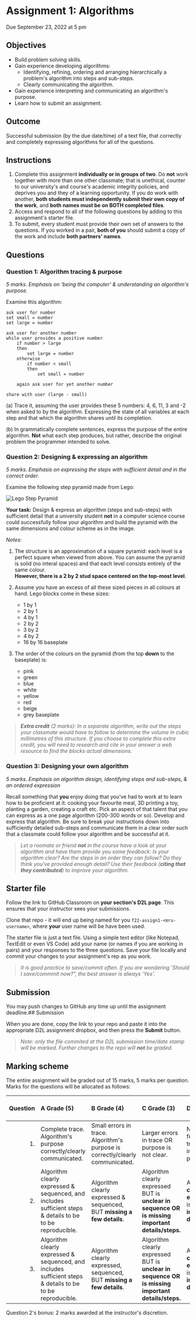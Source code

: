 # Assignment 1: Algorithms
Due September 23, 2022 at 5 pm

## Objectives
- Build problem solving skills.
- Gain experience developing algorithms:
  - Identifying, refining, ordering and arranging hierarchically a problem's algorithm into steps and sub-steps.
  - Clearly communicating the algorithm.
- Gain experience interpreting and communicating an algorithm's purpose.
- Learn how to submit an assignment. 
 
## Outcome
Successful submission (by the due date/time) of a text file, that correctly and completely expressing algorithms for all of the questions. 

## Instructions
1. Complete this assignment **individually or in groups of two**. Do **not** work together with more than one other classmate; that is unethical, counter to our university's and course's academic integrity policies, and deprives you and they of a learning opportunity. If you do work with another, **both students must independently submit their own copy of the work**, and **both names must be on BOTH  completed files**.
1. Access and respond to all of the following questions by adding to this assignment's starter file.
1. To submit, every student must provide their own set of answers to the questions. If you worked in a pair, **both of you** should submit a copy of the work and include **both partners' names**.

## Questions

### Question 1: Algorithm tracing & purpose

*5 marks. Emphasis on 'being the computer' & understanding an algorithm's purpose.*

Examine this algorithm:

```
ask user for number
set small = number
set large = number

ask user for another number
while user provides a positive number
    if number > large
    then
        set large = number
    otherwise
        if number < small
        then
            set small = number
    
    again ask user for yet another number

share with user (large - small)
```

(a) Trace it, assuming the user provides these 5 numbers: 4, 6, 11, 3 and -2 when asked to by the algorithm. Expressing the state of all variables at each step and that which the algorithm shares until its completion.
    
(b) In grammatically complete sentences, express the purpose of the entire algorithm. **Not** what each step produces, but rather, describe the original problem the programmer intended to solve.

### Question 2: Designing & expressing an algorithm

*5 marks. Emphasis on expressing the steps with sufficient detail and in the correct order.* 

Examine the following step pyramid made from Lego:

![Lego Step Pyramid](legoStepPyramid.jpg "Image by Len Cho from https://pixabay.com/?utm_source=link-attribution&amp;utm_medium=referral&amp;utm_campaign=image&amp;utm_content=1520264 Pixabay")

**Your task:** Design & express an algorithm (steps and sub-steps) with sufficient detail that a university student **not** in a computer science course could successfully follow your algorithm and build the pyramid with the same dimensions and colour scheme as in the image.

*Notes:*

1. The structure is an approximation of a square pyramid: each level is a perfect square when viewed from above. You can assume the pyramid is solid (no interal spaces) and that each level consists entirely of the same colour.<br> **However, there is a 2 by 2 stud space centered on the top-most level**.

2. Assume you have an excess of all these sized pieces in all colours at hand. Lego blocks come in these sizes:
   - 1 by 1
   - 2 by 1
   - 4 by 1
   - 2 by 2
   - 3 by 2
   - 4 by 2
   - 16 by 16 baseplate

3. The order of the colours on the pyramid (from the top **down** to the baseplate) is:
   - pink
   - green
   - blue
   - white
   - yellow
   - red
   - beige
   - grey baseplate 

> ***Extra credit** (2 marks): In a separate algorithm, write out the steps your classmate would have to follow to determine the volume in cubic millimetres of this structure. If you choose to complete this extra credit, you will need to research and cite in your answer a web resource to find the blocks actual dimensions.*

### Question 3: Designing your own algorithm

*5 marks. Emphasis on algorithm design, identifying steps and sub-steps, & an ordered expression*

Recall something that **you** enjoy doing that you've had to work at to learn how to be proficient at it: cooking your favourite meal, 3D printing a toy, planting a garden, creating a craft etc. Pick an aspect of that talent that you can express as a one page algorithm (200-300 words or so). Develop and express that algorithm. Be sure to break your instructions down into sufficiently detailed sub-steps and communicate them in a clear order such that a classmate could follow your algorithm and be successful at it.

> *Let a roomate or friend **not** in the course have a look at your algorithm and have them provide you some feedback: Is your algorithm clear? Are the steps in an order they can follow? Do they think you've provided enough detail? Use their feedback (**citing that they contributed**) to improve your algorithm.*

## Starter file

Follow the link to GitHub Classroom on **your section's D2L page**. This ensures that your instructor sees your submissions.

Clone that repo - it will end up being named for you `f22-assign1-<mru-username>`, where **your** user name will be have been used.

The starter file is just a text file. Using a simple text editor (like Notepad, TextEdit or even VS Code) add your name (or names if you are working in pairs) and your responses to the three questions. Save your file locally and commit your changes to your assignment's rep as you work. 

> *It is good practice to save/commit often. If you are wondering 'Should I save/commmit now?", the best answer is always 'Yes'.* 

## Submission

You may push changes to GitHub any time up until the assignment deadline.## Submission

When you are done, copy the link to your repo and paste it into the appropriate D2L assignment dropbox, and then press the **Submit** button.

> *Note: only the file commited at the D2L submission time/date stamp will be marked. Further changes to the repo will **not** be graded.*

## Marking scheme
The entire assignment will be graded out of 15 marks, 5 marks per question. Marks for the questions will be allocated as follows:

| Question | A Grade (5)          | B Grade (4)        | C Grade (3)          | D Grade (2.5)         | F Grade (0)         |
| ---------: | :--------------- | :---------------  | :--------------- | :--------------- | :--------------- |
| 1. | Complete trace. Algorithm's purpose correctly/clearly communicated. | Small errors in trace. Algorithm's purpose is correctly/clearly communicated. | Larger errors in trace OR purpose is not clear.| Not fully/correctly traced AND incorrect/unclear purpose. | Not done |
| 2. | Algorithm clearly expressed & sequenced, and includes sufficient steps & details to be to be reproducible.| Algorithm clearly expressed & sequenced, BUT **missing a few details**.| Algorithm clearly expressed BUT is **unclear in sequence OR is missing important details/steps.** | Algorithm **not clearly expressed** AND is **missing important details/steps.** | Not done |
| 3. | Algorithm clearly expressed & sequenced, and includes sufficient steps & details to be to be reproducible. | Algorithm clearly expressed, sequenced, BUT **missing a few details**. | Algorithm clearly expressed BUT is **unclear in sequence OR is missing important details/steps.** | Algorithm **not clearly expressed** AND is **missing important details/steps.**| Not done |

Question 2's bonus: 2 marks awarded at the instructor's discretion.
